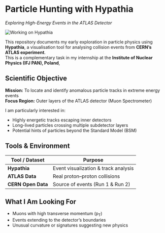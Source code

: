 # Particle Hunting with Hypathia  
*Exploring High-Energy Events in the ATLAS Detector*

![Working on Hypathia](Resources/working.png) <!-- Main image -->

This repository documents my early exploration in particle physics using **Hypathia**, a visualisation tool for analysing collision events from **CERN’s ATLAS experiment**.  
This is a complementary task in my internship at the **Institute of Nuclear Physics (IFJ PAN), Poland**, 

## Scientific Objective
**Mission:** To locate and identify anomalous particle tracks in extreme energy events  
**Focus Region:** Outer layers of the ATLAS detector (Muon Spectrometer)

I am particularly interested in:
- Highly energetic tracks escaping inner detectors  
- Long-lived particles crossing multiple subdetector layers  
- Potential hints of particles beyond the Standard Model (BSM)

## Tools & Environment
| Tool / Dataset     | Purpose                                 |
|--------------------|------------------------------------------|
| **Hypathia**       | Event visualization & track analysis     |
| **ATLAS Data**     | Real proton–proton collisions            |
| **CERN Open Data** | Source of events (Run 1 & Run 2)         |

## What I Am Looking For
- Muons with high transverse momentum (p<sub>T</sub>)  
- Events extending to the detector’s boundaries  
- Unusual curvature or signatures suggesting new physics
